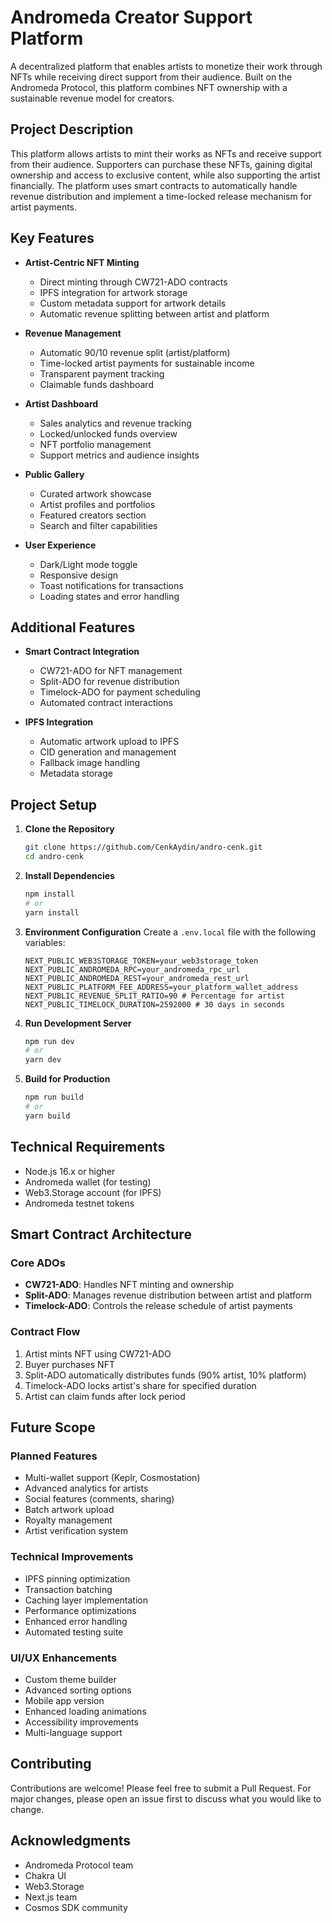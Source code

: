 # Andromeda Creator Support Platform

A decentralized platform that enables artists to monetize their work through NFTs while receiving direct support from their audience. Built on the Andromeda Protocol, this platform combines NFT ownership with a sustainable revenue model for creators.

## Project Description

This platform allows artists to mint their works as NFTs and receive support from their audience. Supporters can purchase these NFTs, gaining digital ownership and access to exclusive content, while also supporting the artist financially. The platform uses smart contracts to automatically handle revenue distribution and implement a time-locked release mechanism for artist payments.

## Key Features

- **Artist-Centric NFT Minting**

  - Direct minting through CW721-ADO contracts
  - IPFS integration for artwork storage
  - Custom metadata support for artwork details
  - Automatic revenue splitting between artist and platform

- **Revenue Management**

  - Automatic 90/10 revenue split (artist/platform)
  - Time-locked artist payments for sustainable income
  - Transparent payment tracking
  - Claimable funds dashboard

- **Artist Dashboard**

  - Sales analytics and revenue tracking
  - Locked/unlocked funds overview
  - NFT portfolio management
  - Support metrics and audience insights

- **Public Gallery**

  - Curated artwork showcase
  - Artist profiles and portfolios
  - Featured creators section
  - Search and filter capabilities

- **User Experience**
  - Dark/Light mode toggle
  - Responsive design
  - Toast notifications for transactions
  - Loading states and error handling

## Additional Features

- **Smart Contract Integration**

  - CW721-ADO for NFT management
  - Split-ADO for revenue distribution
  - Timelock-ADO for payment scheduling
  - Automated contract interactions

- **IPFS Integration**
  - Automatic artwork upload to IPFS
  - CID generation and management
  - Fallback image handling
  - Metadata storage

## Project Setup

1. **Clone the Repository**

   ```bash
   git clone https://github.com/CenkAydin/andro-cenk.git
   cd andro-cenk
   ```

2. **Install Dependencies**

   ```bash
   npm install
   # or
   yarn install
   ```

3. **Environment Configuration**
   Create a `.env.local` file with the following variables:

   ```env
   NEXT_PUBLIC_WEB3STORAGE_TOKEN=your_web3storage_token
   NEXT_PUBLIC_ANDROMEDA_RPC=your_andromeda_rpc_url
   NEXT_PUBLIC_ANDROMEDA_REST=your_andromeda_rest_url
   NEXT_PUBLIC_PLATFORM_FEE_ADDRESS=your_platform_wallet_address
   NEXT_PUBLIC_REVENUE_SPLIT_RATIO=90 # Percentage for artist
   NEXT_PUBLIC_TIMELOCK_DURATION=2592000 # 30 days in seconds
   ```

4. **Run Development Server**

   ```bash
   npm run dev
   # or
   yarn dev
   ```

5. **Build for Production**
   ```bash
   npm run build
   # or
   yarn build
   ```

## Technical Requirements

- Node.js 16.x or higher
- Andromeda wallet (for testing)
- Web3.Storage account (for IPFS)
- Andromeda testnet tokens

## Smart Contract Architecture

### Core ADOs

- **CW721-ADO**: Handles NFT minting and ownership
- **Split-ADO**: Manages revenue distribution between artist and platform
- **Timelock-ADO**: Controls the release schedule of artist payments

### Contract Flow

1. Artist mints NFT using CW721-ADO
2. Buyer purchases NFT
3. Split-ADO automatically distributes funds (90% artist, 10% platform)
4. Timelock-ADO locks artist's share for specified duration
5. Artist can claim funds after lock period

## Future Scope

### Planned Features

- Multi-wallet support (Keplr, Cosmostation)
- Advanced analytics for artists
- Social features (comments, sharing)
- Batch artwork upload
- Royalty management
- Artist verification system

### Technical Improvements

- IPFS pinning optimization
- Transaction batching
- Caching layer implementation
- Performance optimizations
- Enhanced error handling
- Automated testing suite

### UI/UX Enhancements

- Custom theme builder
- Advanced sorting options
- Mobile app version
- Enhanced loading animations
- Accessibility improvements
- Multi-language support

## Contributing

Contributions are welcome! Please feel free to submit a Pull Request. For major changes, please open an issue first to discuss what you would like to change.

## Acknowledgments

- Andromeda Protocol team
- Chakra UI
- Web3.Storage
- Next.js team
- Cosmos SDK community
